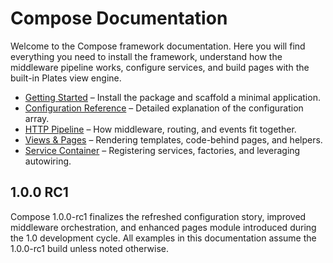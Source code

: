 # Compose Documentation

Welcome to the Compose framework documentation. Here you will find everything you need to install the framework, understand how the middleware pipeline works, configure services, and build pages with the built-in Plates view engine.

- [Getting Started](getting-started.md) – Install the package and scaffold a minimal application.
- [Configuration Reference](configuration.md) – Detailed explanation of the configuration array.
- [HTTP Pipeline](http-pipeline.md) – How middleware, routing, and events fit together.
- [Views & Pages](views-and-pages.md) – Rendering templates, code-behind pages, and helpers.
- [Service Container](service-container.md) – Registering services, factories, and leveraging autowiring.

## 1.0.0 RC1

Compose 1.0.0-rc1 finalizes the refreshed configuration story, improved middleware orchestration, and enhanced pages module introduced during the 1.0 development cycle. All examples in this documentation assume the 1.0.0-rc1 build unless noted otherwise.
